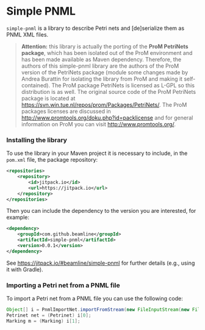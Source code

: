 # Simple PNML

`simple-pnml` is a library to describe Petri nets and [de]serialize them as PNML XML files.

> **Attention:** this library is actually the porting of the **ProM PetriNets package**, which has been isolated out of the ProM environment and has been made available as Maven dependency. Therefore, the authors of this simple-pnml library are the authors of the ProM version of the PetriNets package (module some changes made by Andrea Burattin for isolating the library from ProM and making it self-contained). The ProM package PetriNets is licensed as L-GPL so this distribution is as well. The original source code of the ProM PetriNets package is located at <https://svn.win.tue.nl/repos/prom/Packages/PetriNets/>. The ProM packages licenses are discussed in <http://www.promtools.org/doku.php?id=packlicense> and for general information on ProM you can visit <http://www.promtools.org/>.



### Installing the library

To use the library in your Maven project it is necessary to include, in the `pom.xml` file, the package repository:
```xml
<repositories>
    <repository>
        <id>jitpack.io</id>
        <url>https://jitpack.io</url>
    </repository>
</repositories>
```
Then you can include the dependency to the version you are interested, for example:
```xml
<dependency>
    <groupId>com.github.beamline</groupId>
    <artifactId>simple-pnml</artifactId>
    <version>0.0.1</version>
</dependency>
```
See <https://jitpack.io/#beamline/simple-pnml> for further details (e.g., using it with Gradle).


### Importing a Petri net from a PNML file

To import a Petri net from a PNML file you can use the following code:

```java
Object[] i = PnmlImportNet.importFromStream(new FileInputStream(new File("file.pnml")));
Petrinet net = (Petrinet) i[0];
Marking m = (Marking) i[1];
```
